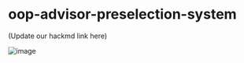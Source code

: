 # oop-advisor-preselection-system

(Update our hackmd link here)


![image](https://github.com/umbrella-h/oop-advisor-preselection-system/blob/master/uml0807.png)

